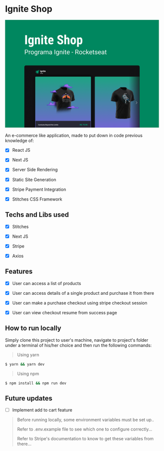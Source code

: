 # Ignite Shop
![Ignite Shop Cover](https://raw.githubusercontent.com/julianamm/04-ignite-shop/main/public/cover.png)


An e-commerce like application, made to put down in code previous knowledge of:

- [x] React JS

- [x] Next JS

- [x] Server Side Rendering

- [x] Static Site Generation

- [x] Stripe Payment Integration

- [x] Stitches CSS Framework


## Techs and Libs used

- [x] Stitches

- [x] Next JS

- [x] Stripe

- [x] Axios


## Features

- [x] User can access a list of products

- [x] User can access details of a single product and purchase it from there

- [x] User can make a purchase checkout using stripe checkout session

- [x] User can view checkout resume from success page

## How to run locally

Simply clone this project to user's machine, navigate to project's folder under a terminal of his/her choice and then run the following commands:

> Using yarn
```bash
$ yarn && yarn dev
```

> Using npm
```bash
$ npm install && npm run dev
```

## Future updates

- [ ] Implement add to cart feature

> Before running locally, some environment variables must be set up..
>
> Refer to .env.example file to see which one to configure correctly...
>
> Refer to Stripe's documentation to know to get these variables from there...
